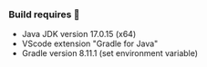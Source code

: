 ### Build requires 🚀
- Java JDK version 17.0.15 (x64)
- VScode extension "Gradle for Java"
- Gradle version 8.11.1 (set environment variable)
